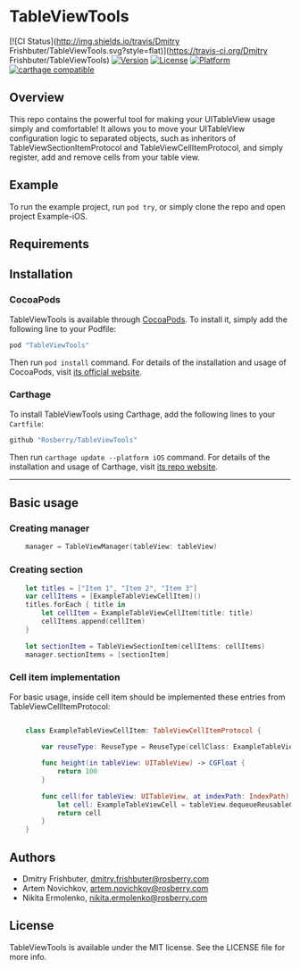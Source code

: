 # TableViewTools

[![CI Status](http://img.shields.io/travis/Dmitry Frishbuter/TableViewTools.svg?style=flat)](https://travis-ci.org/Dmitry Frishbuter/TableViewTools)
[![Version](https://img.shields.io/cocoapods/v/TableViewTools.svg?style=flat)](http://cocoapods.org/pods/TableViewTools)
[![License](https://img.shields.io/cocoapods/l/TableViewTools.svg?style=flat)](http://cocoapods.org/pods/TableViewTools)
[![Platform](https://img.shields.io/cocoapods/p/TableViewTools.svg?style=flat)](http://cocoapods.org/pods/TableViewTools)
[![carthage compatible](https://img.shields.io/badge/Carthage-compatible-blue.svg)](https://github.com/Carthage/Carthage) 

## Overview

This repo contains the powerful tool for making your UITableView usage simply and comfortable! It allows you to move your UITableView configuration logic to separated objects, such as inheritors of TableViewSectionItemProtocol and TableViewCellItemProtocol, and simply register, add and remove cells from your table view.

## Example

To run the example project, run `pod try`, or simply clone the repo and open project Example-iOS.

## Requirements

## Installation
### CocoaPods

TableViewTools is available through [CocoaPods](http://cocoapods.org). To install
it, simply add the following line to your Podfile:

```ruby
pod "TableViewTools"
```

Then run `pod install` command. For details of the installation and usage of CocoaPods, visit [its official website](https://cocoapods.org).

### Carthage

To install TableViewTools using Carthage, add the following lines to your `Cartfile`:

```ruby
github "Rosberry/TableViewTools"
```

Then run `carthage update --platform iOS` command. For details of the installation and usage of Carthage, visit [its  repo website](https://github.com/Carthage/Carthage).

---

## Basic usage

### Creating manager

```swift
	manager = TableViewManager(tableView: tableView)

```

### Creating section

```swift
	let titles = ["Item 1", "Item 2", "Item 3"]
    var cellItems = [ExampleTableViewCellItem]()
    titles.forEach { title in
        let cellItem = ExampleTableViewCellItem(title: title)
        cellItems.append(cellItem)
    }
    
    let sectionItem = TableViewSectionItem(cellItems: cellItems)
    manager.sectionItems = [sectionItem]

```

### Cell item implementation

For basic usage, inside cell item should be implemented these entries from TableViewCellItemProtocol:

```swift

	class ExampleTableViewCellItem: TableViewCellItemProtocol {

		var reuseType: ReuseType = ReuseType(cellClass: ExampleTableViewCell.self)
	    
	    func height(in tableView: UITableView) -> CGFloat {
	        return 100
	    }
	    
	    func cell(for tableView: UITableView, at indexPath: IndexPath) -> UITableViewCell {
	        let cell: ExampleTableViewCell = tableView.dequeueReusableCell()
	        return cell
	    }
	}
```

## Authors

* Dmitry Frishbuter, dmitry.frishbuter@rosberry.com
* Artem Novichkov, artem.novichkov@rosberry.com
* Nikita Ermolenko, nikita.ermolenko@rosberry.com

## License

TableViewTools is available under the MIT license. See the LICENSE file for more info.

